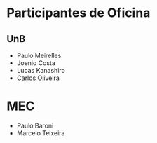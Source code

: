 # Participantes de Oficina

## UnB

* Paulo Meirelles
* Joenio Costa
* Lucas Kanashiro
* Carlos Oliveira

# MEC

* Paulo Baroni
* Marcelo Teixeira

